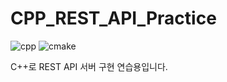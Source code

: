 # CPP_REST_API_Practice

![cpp](https://img.shields.io/badge/C%2B%2B-00599C?style=for-the-badge&logo=c%2B%2B&logoColor=white)
![cmake](https://img.shields.io/badge/CMake-%23008FBA.svg?style=for-the-badge&logo=cmake&logoColor=white)

C++로 REST API 서버 구현
연습용입니다.
